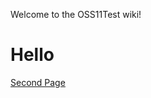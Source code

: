 Welcome to the OSS11Test wiki!
# Hello
<a href="https://github.com/gunooknam/OSS11Test/wiki/Second-Page"> Second Page </a>